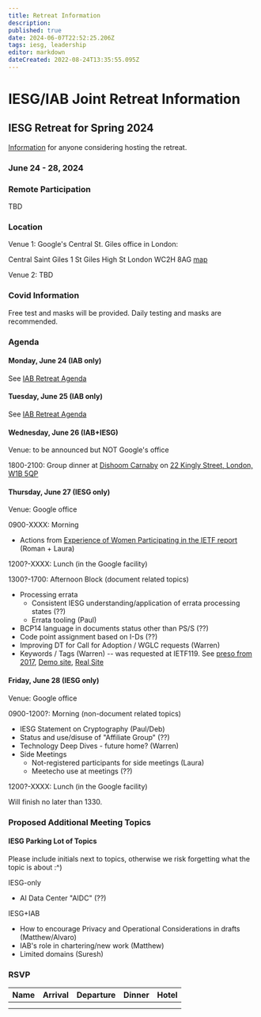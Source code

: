 ```yaml
---
title: Retreat Information
description: 
published: true
date: 2024-06-07T22:52:25.206Z
tags: iesg, leadership
editor: markdown
dateCreated: 2022-08-24T13:35:55.095Z
---
```


# IESG/IAB Joint Retreat Information
##  IESG Retreat for Spring 2024 
[Information](https://docs.google.com/document/d/1qhVhBBAbjujyjSZygTPeqWOs6Vg1zU-DLVTVodV7bDw/edit?usp=sharing) for anyone considering hosting the retreat. 

### June 24 - 28, 2024 



### Remote Participation 

TBD



### Location 

Venue 1: Google's Central St. Giles office in London:

Central Saint Giles
1 St Giles High St
London
WC2H 8AG
[map](https://www.google.com/maps/place/Central+Saint+Giles/)
 
Venue 2: TBD
 
### Covid Information 

Free test and masks will be provided. Daily testing and masks are recommended.


### Agenda 

#### Monday, June 24 (IAB only)

See [IAB Retreat Agenda](https://wiki.ietf.org/group/iab/2024_Retreat)

#### Tuesday, June 25 (IAB only)

See [IAB Retreat Agenda](https://wiki.ietf.org/group/iab/2024_Retreat)

#### Wednesday, June 26 (IAB+IESG)
Venue: to be announced but NOT Google's office

1800-2100: Group dinner at [Dishoom Carnaby](https://www.dishoom.com/carnaby/) on [22 Kingly Street, London, W1B 5QP](https://www.google.com/maps/place/Dishoom+Carnaby/@51.5130915,-0.1417758,17z/data=!3m1!4b1!4m5!3m4!1s0x487604d56e75df5f:0x46d397c759942b9f!8m2!3d51.5130882!4d-0.1395871?shorturl=1)

#### Thursday, June 27 (IESG only)
Venue: Google office

0900-XXXX: Morning
* Actions from [Experience of Women Participating in the IETF report](https://www.ietf.org/media/documents/Experience_of_Women_Participating_in_the_IETF.pdf) (Roman + Laura)

1200?-XXXX: Lunch (in the Google facility) 

1300?-1700: Afternoon Block (document related topics)
* Processing errata
  * Consistent IESG understanding/application of errata processing states (??)
  * Errata tooling (Paul)
* BCP14 language in documents status other than PS/S (??)
* Code point assignment based on I-Ds (??)
* Improving DT for Call for Adoption / WGLC requests (Warren)
* Keywords / Tags (Warren) -- was requested at IETF119. See [preso from 2017](https://slides.com/wkumari/deck-f68ee558-abac-4af2-9357-5669734d3445?token=hcQPCnnP#/9), [Demo site](https://www.superficialinjurymonkey.com/keywords/page.html), [Real Site](https://www.ietf.org/technologies/keywords/)

#### Friday, June 28 (IESG only)
Venue: Google office

0900-1200?: Morning (non-document related topics)
* IESG Statement on Cryptography (Paul/Deb)
* Status and use/disuse of "Affiliate Group" (??)
* Technology Deep Dives - future home? (Warren)
* Side Meetings
  * Not-registered participants for side meetings (Laura)
  * Meetecho use at meetings (??)

1200?-XXXX: Lunch (in the Google facility) 

Will finish no later than 1330.

### Proposed Additional Meeting Topics

#### IESG Parking Lot of Topics

Please include initials next to topics, otherwise we risk forgetting what the topic is about :^)

IESG-only

* AI Data Center "AIDC" (??)




IESG+IAB
* How to encourage Privacy and Operational Considerations in drafts (Matthew/Alvaro)
* IAB's role in chartering/new work (Matthew)
* Limited domains (Suresh)

### RSVP

| Name        | Arrival    | Departure  | Dinner  | Hotel |
| :---        |   :----:   |    :----:  | :----:  |:----: |
|      |   |  |      | |
|       |  |  |      | |





